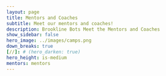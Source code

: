 ```yaml
---
layout: page
title: Mentors and Coaches 
subtitle: Meet our mentors and coaches!
description: Brookline Bots Meet the Mentors and Coaches
show_sidebar: false
hero_image: ../images/camps.png
down_breaks: true
[//]: # (hero_darken: true)
hero_height: is-medium
mentors: mentors
---
```



    


